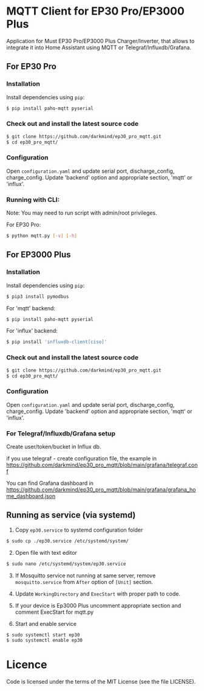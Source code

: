 # MQTT Client for EP30 Pro/EP3000 Plus
Application for Must EP30 Pro/EP3000 Plus Charger/Inverter, that allows to integrate it into Home Assistant using MQTT or Telegraf/Influxdb/Grafana.

## For EP30 Pro

### Installation

Install dependencies using `pip`:

```sh
$ pip install paho-mqtt pyserial
```

### Check out and install the latest source code

```sh
$ git clone https://github.com/darkmind/ep30_pro_mqtt.git
$ cd ep30_pro_mqtt/
```

### Configuration

Open `configuration.yaml` and update serial port, discharge_config,
charge_config. Update 'backend' option and appropriate section, 'mqtt' or
'influx'.

### Running with CLI:

Note: You may need to run script with admin/root privileges.

For EP30 Pro:

```sh
$ python mqtt.py [-v] [-h]
```

## For EP3000 Plus

### Installation

Install dependencies using `pip`:

```sh
$ pip3 install pymodbus
```

For 'mqtt' backend:

```sh
$ pip install paho-mqtt pyserial
```

For 'influx' backend:

```sh
$ pip install 'influxdb-client[ciso]'
```

### Check out and install the latest source code

```sh
$ git clone https://github.com/darkmind/ep30_pro_mqtt.git
$ cd ep30_pro_mqtt/
```

### Configuration

Open `configuration.yaml` and update serial port, discharge_config,
charge_config. Update 'backend' option and appropriate section, 'mqtt' or
'influx'.

### For Telegraf/Influxdb/Grafana setup

Create user/token/bucket in Influx db.

if you use telegraf - create configuration file, the example in https://github.com/darkmind/ep30_pro_mqtt/blob/main/grafana/telegraf.conf

You can find Grafana dashboard in https://github.com/darkmind/ep30_pro_mqtt/blob/main/grafana/grafana_home_dashboard.json

## Running as service (via systemd)

1. Copy `ep30.service` to systemd configuration folder

```sh
$ sudo cp ./ep30.service /etc/systemd/system/ 
```

2. Open file with text editor

```sh
$ sudo nano /etc/systemd/system/ep30.service
```

3. If Mosquitto service not running at same server, remove `mosquitto.service` from `After` option of `[Unit]` section.


4. Update `WorkingDirectory` and `ExecStart` with proper path to code.

5. If your device is Ep3000 Plus uncomment appropriate section and comment ExecStart for mqtt.py

5. Start and enable service

```sh
$ sudo systemctl start ep30
$ sudo systemctl enable ep30
```

# Licence

Code is licensed under the terms of the MIT License (see the file LICENSE).
